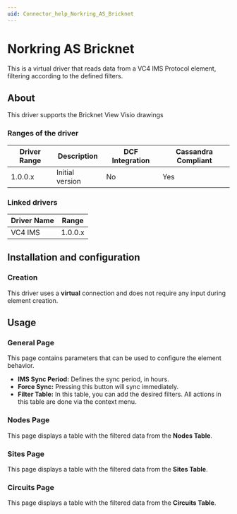 ```yaml
---
uid: Connector_help_Norkring_AS_Bricknet
---
```


# Norkring AS Bricknet

This is a virtual driver that reads data from a VC4 IMS Protocol element, filtering according to the defined filters.

## About

This driver supports the Bricknet View Visio drawings

### Ranges of the driver

| **Driver Range** | **Description** | **DCF Integration** | **Cassandra Compliant** |
|------------------|-----------------|---------------------|-------------------------|
| 1.0.0.x          | Initial version | No                  | Yes                     |

### Linked drivers

| **Driver Name** | **Range** |
|-----------------|-----------|
| VC4 IMS         | 1.0.0.x   |

## Installation and configuration

### Creation

This driver uses a **virtual** connection and does not require any input during element creation.

## Usage

### General Page

This page contains parameters that can be used to configure the element behavior.

- **IMS Sync Period:** Defines the sync period, in hours.
- **Force Sync:** Pressing this button will sync immediately.
- **Filter Table:** In this table, you can add the desired filters. All actions in this table are done via the context menu.

### Nodes Page

This page displays a table with the filtered data from the **Nodes Table**.

### Sites Page

This page displays a table with the filtered data from the **Sites Table**.

### Circuits Page

This page displays a table with the filtered data from the **Circuits Table**.
